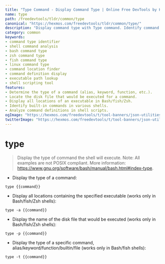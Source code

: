 ```yaml
---
title: "Type Command - Display Command Type | Online Free DevTools by Hexmos"
name: type
path: /freedevtools/tldr/common/type
canonical: "https://hexmos.com/freedevtools/tldr/common/type/"
description: "Display command type with Type command. Identify command type, location, and definition across various shells. Free online tool, no registration required."
category: common
keywords:
- command type identifier
- shell command analysis
- bash command type
- zsh command type
- fish command type
- linux command type
- command location finder
- command definition display
- executable path lookup
- shell scripting tool
features:
- Determine the type of a command (alias, keyword, function, etc.).
- Locate the disk file that would be executed for a command.
- Display all locations of an executable in Bash/fish/Zsh.
- Identify built-in commands in various shells.
- Analyze command definitions in shell scripts.
ogImage: "https://hexmos.com/freedevtools/t/tool-banners/json-utilities-banner.png"
twitterImage: "https://hexmos.com/freedevtools/t/tool-banners/json-utilities-banner.png"
---
```


# type

> Display the type of command the shell will execute.
> Note: All examples are not POSIX compliant.
> More information: <https://www.gnu.org/software/bash/manual/bash.html#index-type>.

- Display the type of a command:

`type {{command}}`

- Display all locations containing the specified executable (works only in Bash/fish/Zsh shells):

`type -a {{command}}`

- Display the name of the disk file that would be executed (works only in Bash/fish/Zsh shells):

`type -p {{command}}`

- Display the type of a specific command, alias/keyword/function/builtin/file (works only in Bash/fish shells):

`type -t {{command}}`
